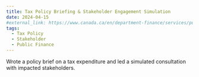 ```yaml
---
title: Tax Policy Briefing & Stakeholder Engagement Simulation
date: 2024-04-15
#external_link: https://www.canada.ca/en/department-finance/services/publications/federal-tax-expenditures.html
tags:
  - Tax Policy
  - Stakeholder
  - Public Finance
---
```


Wrote a policy brief on a tax expenditure and led a simulated consultation with impacted stakeholders.

<!--more-->
